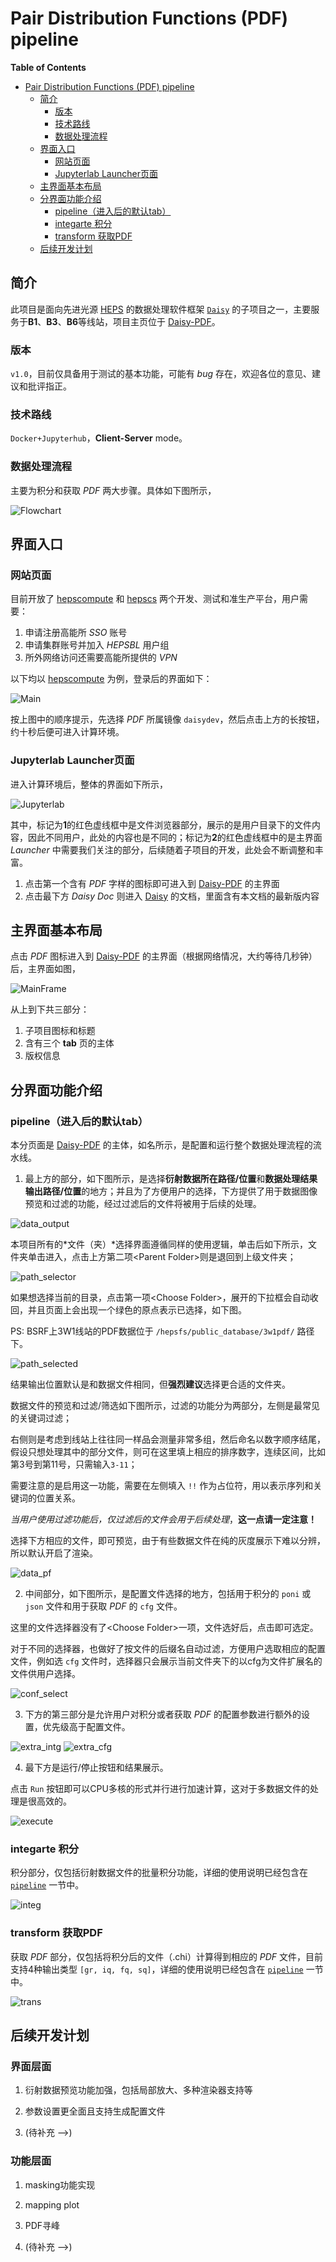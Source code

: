 # Pair Distribution Functions (PDF) pipeline

<!-- markdown-toc start - Don't edit this section. Run M-x markdown-toc-refresh-toc -->
**Table of Contents**

- [Pair Distribution Functions (PDF) pipeline](#pair-distribution-functions-pdf-pipeline)
    - [简介](#简介)
        - [版本](#版本)
        - [技术路线](#技术路线)
        - [数据处理流程](#数据处理流程)
    - [界面入口](#界面入口)
        - [网站页面](#网站页面)
        - [Jupyterlab Launcher页面](#jupyterlab-launcher页面)
    - [主界面基本布局](#主界面基本布局)
    - [分界面功能介绍](#分界面功能介绍)
        - [pipeline（进入后的默认tab）](#pipeline进入后的默认tab)
        - [integarte 积分](#integarte-积分)
        - [transform 获取PDF](#transform-获取pdf)
    - [后续开发计划](#后续开发计划)

<!-- markdown-toc end -->

## 简介
此项目是面向先进光源 [HEPS](https://heps.ihep.ac.cn "High Energy Photon Source") 的数据处理软件框架 [`Daisy`](https://code.ihep.ac.cn/hepscc/daisy) 的子项目之一，主要服务于**B1**、**B3**、**B6**等线站，项目主页位于 [Daisy-PDF](https://code.ihep.ac.cn/sunhk/PDFgui.git)。

### 版本
`v1.0`，目前仅具备用于测试的基本功能，可能有 *bug* 存在，欢迎各位的意见、建议和批评指正。

### 技术路线
`Docker+Jupyterhub`，**Client-Server** mode。

### 数据处理流程
主要为积分和获取 *PDF* 两大步骤。具体如下图所示，

![Flowchart](../images/xrdxs/flowchart.png)

## 界面入口

### 网站页面
目前开放了 [hepscompute](https://hepscompute.ihep.ac.cn) 和 [hepscs](https://hepscs.ihep.ac.cn) 两个开发、测试和准生产平台，用户需要：

1. 申请注册高能所 *SSO* 账号
2. 申请集群账号并加入 *HEPSBL* 用户组
3. 所外网络访问还需要高能所提供的 *VPN*

以下均以 [hepscompute](https://hepscompute.ihep.ac.cn) 为例，登录后的界面如下：

![Main](../images/xrdxs/hepscompute_main.png)

按上图中的顺序提示，先选择 *PDF* 所属镜像 `daisydev`，然后点击上方的长按钮，约十秒后便可进入计算环境。

### Jupyterlab Launcher页面

进入计算环境后，整体的界面如下所示，

![Jupyterlab](../images/xrdxs/jupyterlab.png)

其中，标记为**1**的红色虚线框中是文件浏览器部分，展示的是用户目录下的文件内容，因此不同用户，此处的内容也是不同的；标记为**2**的红色虚线框中的是主界面 *Launcher* 中需要我们关注的部分，后续随着子项目的开发，此处会不断调整和丰富。

1. 点击第一个含有 *PDF* 字样的图标即可进入到 [Daisy-PDF](https://code.ihep.ac.cn/sunhk/PDFgui.git) 的主界面
2. 点击最下方 *Daisy Doc* 则进入 [Daisy](https://code.ihep.ac.cn/hepscc/daisy) 的文档，里面含有本文档的最新版内容

## 主界面基本布局

点击 *PDF* 图标进入到 [Daisy-PDF](https://code.ihep.ac.cn/sunhk/PDFgui.git) 的主界面（根据网络情况，大约等待几秒钟）后，主界面如图，

![MainFrame](../images/xrdxs/main_frame.png)

从上到下共三部分：

1. 子项目图标和标题
2. 含有三个 **tab** 页的主体
3. 版权信息

## 分界面功能介绍

### pipeline（进入后的默认tab）

本分页面是 [Daisy-PDF](https://code.ihep.ac.cn/sunhk/PDFgui.git) 的主体，如名所示，是配置和运行整个数据处理流程的流水线。

1. 最上方的部分，如下图所示，是选择**衍射数据所在路径/位置**和**数据处理结果输出路径/位置**的地方；并且为了方便用户的选择，下方提供了用于数据图像预览和过滤的功能，经过过滤后的文件将被用于后续的处理。

![data_output](../images/xrdxs/data_output.png)

本项目所有的*文件（夹）*选择界面遵循同样的使用逻辑，单击后如下所示，文件夹单击进入，点击上方第二项\<Parent Folder\>则是退回到上级文件夹；

![path_selector](../images/xrdxs/path_selector.png)

如果想选择当前的目录，点击第一项\<Choose Folder\>，展开的下拉框会自动收回，并且页面上会出现一个绿色的原点表示已选择，如下图。

PS: BSRF上3W1线站的PDF数据位于 `/hepsfs/public_database/3w1pdf/` 路径下。

![path_selected](../images/xrdxs/path_selected.png)

结果输出位置默认是和数据文件相同，但**强烈建议**选择更合适的文件夹。

数据文件的预览和过滤/筛选如下图所示，过滤的功能分为两部分，左侧是最常见的关键词过滤；

右侧则是考虑到线站上往往同一样品会测量非常多组，然后命名以数字顺序结尾，假设只想处理其中的部分文件，则可在这里填上相应的排序数字，连续区间，比如第3号到第11号，只需输入`3-11`；

需要注意的是启用这一功能，需要在左侧填入 `!!` 作为占位符，用以表示序列和关键词的位置关系。

*当用户使用过滤功能后，仅过滤后的文件会用于后续处理*，**这一点请一定注意！**

选择下方相应的文件，即可预览，由于有些数据文件在纯的灰度展示下难以分辨，所以默认开启了渲染。

![data_pf](../images/xrdxs/data_pf.png)

2. 中间部分，如下图所示，是配置文件选择的地方，包括用于积分的 `poni` 或 `json` 文件和用于获取 *PDF* 的 `cfg` 文件。

这里的文件选择器没有了\<Choose Folder\>一项，文件选好后，点击即可选定。

对于不同的选择器，也做好了按文件的后缀名自动过滤，方便用户选取相应的配置文件，例如选 `cfg` 文件时，选择器只会展示当前文件夹下的以cfg为文件扩展名的文件供用户选择。

![conf_select](../images/xrdxs/conf_select.png)

3. 下方的第三部分是允许用户对积分或者获取 *PDF* 的配置参数进行额外的设置，优先级高于配置文件。

![extra_intg](../images/xrdxs/extra_intg.png)
![extra_cfg](../images/xrdxs/extra_cfg.png)

4. 最下方是运行/停止按钮和结果展示。

点击 `Run` 按钮即可以CPU多核的形式并行进行加速计算，这对于多数据文件的处理是很高效的。

![execute](../images/xrdxs/execute.png)

### integarte 积分

积分部分，仅包括衍射数据文件的批量积分功能，详细的使用说明已经包含在 [`pipeline`](#pipeline进入后的默认tab) 一节中。

![integ](../images/xrdxs/integ.png)

### transform 获取PDF

获取 *PDF* 部分，仅包括将积分后的文件（.chi）计算得到相应的 *PDF* 文件，目前支持4种输出类型 `[gr, iq, fq, sq]`，详细的使用说明已经包含在 [`pipeline`](#pipeline进入后的默认tab) 一节中。

![trans](../images/xrdxs/trans.png)

## 后续开发计划

### 界面层面

1. 衍射数据预览功能加强，包括局部放大、多种渲染器支持等

2. 参数设置更全面且支持生成配置文件

3. (待补充 -->)

### 功能层面

1. masking功能实现

2. mapping plot

3. PDF寻峰

4. (待补充 -->)
